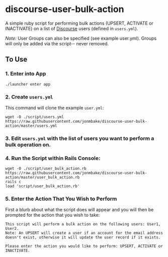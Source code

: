 # discourse-user-bulk-action

A simple ruby script for performing bulk actions (UPSERT, ACTIVATE or INACTIVATE) on a list of [Discourse](https://github.com/discourse/discourse) users (defined in `users.yml`).

*Note:* User Groups can also be specified (see example user.yml).  Groups will only be added via the script-- never removed.

## To Use

### 1. Enter into App

```
./launcher enter app
```

### 2. Create `users.yml`
This command will clone the example `user.yml`:

```
wget -O ./script/users.yml https://raw.githubusercontent.com/jonmbake/discourse-user-bulk-action/master/users.yml
```

### 3. Edit `users.yml` with the list of users you want to perform a bulk operation on.

### 4. Run the Script within Rails Console:

```
wget -O ./script/user_bulk_action.rb https://raw.githubusercontent.com/jonmbake/discourse-user-bulk-action/master/user_bulk_action.rb
rails c
load 'script/user_bulk_action.rb'
```

### 5. Enter the Action That You Wish to Perform

First a blurb about what the script does will appear and you will then be prompted for the action that you wish to take:

```
This script will perform a bulk action on the following users: User1, User2.
Note: An UPSERT will create a user if an account for the email address doesn't exist, otherwise it will update the user record if it exists.

Please enter the action you would like to perform: UPSERT, ACTIVATE or INACTIVATE.
```
